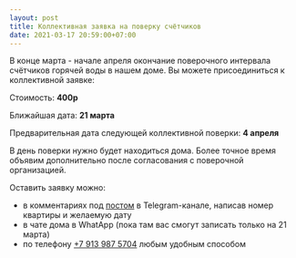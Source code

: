 ```yaml
---
layout: post
title: Коллективная заявка на поверку счётчиков
date: 2021-03-17 20:59:00+07:00
---
```


В конце марта - начале апреля окончание поверочного интервала счётчиков горячей воды в нашем доме.
Вы можете присоединиться к коллективной заявке:

Стоимость: **400р**

Ближайшая дата: **21 марта**

Предварительная дата следующей коллективной поверки: **4 апреля**

В день поверки нужно будет находиться дома. Более точное время объявим дополнительно после согласования с поверочной организацией.

Оставить заявку можно:
* в комментариях под [постом](https://t.me/leskova29/26) в Telegram-канале, написав номер квартиры и желаемую дату
* в чате дома в WhatApp (пока там вас смогут записать только на 21 марта)
* по телефону [+7 913 987 5704](tel:+79139875704) любым удобным способом


